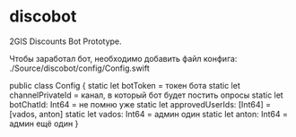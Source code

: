# discobot 

2GIS Discounts Bot Prototype.

Чтобы заработал бот, необходимо добавить файл конфига:
./Source/discobot/config/Config.swift

public class Config {
    static let botToken = токен бота
    static let channelPrivateId = канал, в который бот будет постить опросы
    static let botChatId: Int64 = не помню уже
    static let approvedUserIds: [Int64] = [vados, anton]
    static let vados: Int64 = админ один
    static let anton: Int64 = админ ещё один
}